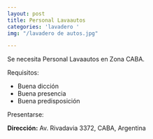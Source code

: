 ```yaml
---
layout: post
title: Personal Lavaautos
categories: 'lavadero '
img: "/lavadero de autos.jpg"

---
```

Se necesita Personal Lavaautos en Zona CABA.

Requisitos:

* Buena dicción
* Buena presencia
* Buena predisposición

Presentarse:

**Dirección:** Av. Rivadavia 3372, CABA, Argentina